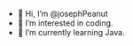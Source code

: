 - 👋 Hi, I’m @josephPeanut
- 👀 I’m interested in coding.
- 🌱 I’m currently learning Java.

<!---
josephPeanut/josephPeanut is a ✨ special ✨ repository because its `README.md` (this file) appears on your GitHub profile.
You can click the Preview link to take a look at your changes.
--->
